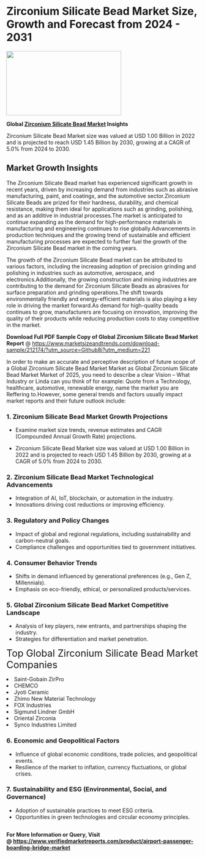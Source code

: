 <H1>Zirconium Silicate Bead Market Size, Growth and Forecast from 2024 - 2031</H1><img class="aligncenter size-medium wp-image-584254" src="https://thirdeyenews.in/wp-content/uploads/2024/09/Global-Market-Research-300x168.jpeg" alt="" width="300" height="168" /><p><strong>Global&nbsp;<a href="https://www.marketsizeandtrends.com/download-sample/212174/?utm_source=Github8j?utm_medium=221">Zirconium Silicate Bead Market</a> Insights</strong></p><p>Zirconium Silicate Bead Market size was valued at USD 1.00 Billion in 2022 and is projected to reach USD 1.45 Billion by 2030, growing at a CAGR of 5.0% from 2024 to 2030.</p><p><h2>Market Growth Insights</h2> <p>The Zirconium Silicate Bead market has experienced significant growth in recent years, driven by increasing demand from industries such as abrasive manufacturing, paint, and coatings, and the automotive sector.Zirconium Silicate Beads are prized for their hardness, durability, and chemical resistance, making them ideal for applications such as grinding, polishing, and as an additive in industrial processes.The market is anticipated to continue expanding as the demand for high-performance materials in manufacturing and engineering continues to rise globally.Advancements in production techniques and the growing trend of sustainable and efficient manufacturing processes are expected to further fuel the growth of the Zirconium Silicate Bead market in the coming years.</p> <p>The growth of the Zirconium Silicate Bead market can be attributed to various factors, including the increasing adoption of precision grinding and polishing in industries such as automotive, aerospace, and electronics.Additionally, the growing construction and mining industries are contributing to the demand for Zirconium Silicate Beads as abrasives for surface preparation and grinding operations.The shift towards environmentally friendly and energy-efficient materials is also playing a key role in driving the market forward.As demand for high-quality beads continues to grow, manufacturers are focusing on innovation, improving the quality of their products while reducing production costs to stay competitive in the market.</p> <p><span class=""><strong>Download Full PDF Sample Copy of Global Zirconium Silicate Bead Market Report</strong> @ <a href="https://www.marketsizeandtrends.com/download-sample/212174/?utm_source=Github8j?utm_medium=221" target="_blank">https://www.marketsizeandtrends.com/download-sample/212174/?utm_source=Github8j?utm_medium=221</a></span></p><p>In order to make an accurate and perceptive description of future scope of a Global&nbsp;Zirconium Silicate Bead Market Market as Global&nbsp;Zirconium Silicate Bead Market Market of 2025, you need to describe a clear Vision &ndash; What Industry or Linda can you think of for example: Quote from a Technology, healthcare, automotive, renewable energy, name the market you are Reffering to.However, some general trends and factors usually impact market reports and their future outlook include:</p><h3>1.&nbsp;<strong>Zirconium Silicate Bead Market Growth Projections</strong></h3><ul><li>Examine market size trends, revenue estimates and CAGR (Compounded Annual Growth Rate) projections.</li><li><p>Zirconium Silicate Bead Market size was valued at USD 1.00 Billion in 2022 and is projected to reach USD 1.45 Billion by 2030, growing at a CAGR of 5.0% from 2024 to 2030.</p></li></ul><h3>2.&nbsp;<strong>Zirconium Silicate Bead Market Technological Advancements</strong></h3><ul><li>Integration of AI, IoT, blockchain, or automation in the industry.</li><li>Innovations driving cost reductions or improving efficiency.</li></ul><h3>3.&nbsp;<strong>Regulatory and Policy Changes</strong></h3><ul><li>Impact of global and regional regulations, including sustainability and carbon-neutral goals.</li><li>Compliance challenges and opportunities tied to government initiatives.</li></ul><h3>4.&nbsp;<strong>Consumer Behavior Trends</strong></h3><ul><li>Shifts in demand influenced by generational preferences (e.g., Gen Z, Millennials).</li><li>Emphasis on eco-friendly, ethical, or personalized products/services.</li></ul><h3>5.&nbsp;<strong>Global Zirconium Silicate Bead Market Competitive Landscape</strong></h3><ul><li>Analysis of key players, new entrants, and partnerships shaping the industry.</li><li>Strategies for differentiation and market penetration.</li></ul><p data-pm-slice="1 1 []"><span style="color: inherit; font-family: inherit; font-size: 25px;">Top Global Zirconium Silicate Bead Market Companies</span></p><div class="" data-test-id=""><p><li>Saint-Gobain ZirPro</li><li> CHEMCO</li><li> Jyoti Ceramic</li><li> Zhimo New Material Technology</li><li> FOX Industries</li><li> Sigmund Lindner GmbH</li><li> Oriental Zirconia</li><li> Synco Industries Limited</li></p></div><h3>6.&nbsp;<strong>Economic and Geopolitical Factors</strong></h3><ul><li>Influence of global economic conditions, trade policies, and geopolitical events.</li><li>Resilience of the market to inflation, currency fluctuations, or global crises.</li></ul><h3>7.&nbsp;<strong>Sustainability and ESG (Environmental, Social, and Governance)</strong></h3><ul><li>Adoption of sustainable practices to meet ESG criteria.</li><li>Opportunities in green technologies and circular economy principles.</li></ul><h2><strong style="font-size: 14px;">For More Information or Query, Visit @&nbsp;</strong><a style="background-color: #ffffff; font-size: 14px;" href="https://www.marketsizeandtrends.com/report/zirconium-silicate-bead-market/" target="_blank">https://www.verifiedmarketreports.com/product/airport-passenger-boarding-bridge-market</a></h2>